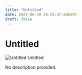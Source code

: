 ```yaml
---
title: "Untitled"
date: 2021-06-30 20:55:37.686597
draft: false
---
```


# Untitled

![Untitled](../images/6c2b3e97-da0f-11eb-bb4a-60f262b60b65.png)
Untitled



No description provided.